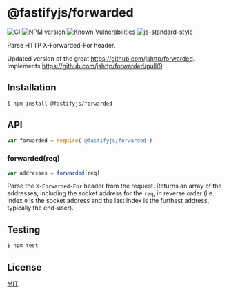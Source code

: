 # @fastifyjs/forwarded

![CI](https://github.com/fastify/forwarded/workflows/CI/badge.svg)
[![NPM version](https://img.shields.io/npm/v/@fastify/forwarded.svg?style=flat)](https://www.npmjs.com/package/@fastify/forwarded)
[![Known Vulnerabilities](https://snyk.io/test/github/fastify/forwarded/badge.svg)](https://snyk.io/test/github/fastify/forwarded)
[![js-standard-style](https://img.shields.io/badge/code%20style-standard-brightgreen.svg?style=flat)](https://standardjs.com/)

Parse HTTP X-Forwarded-For header.

Updated version of the great https://github.com/jshttp/forwarded.
Implements https://github.com/jshttp/forwarded/pull/9.

## Installation

```sh
$ npm install @fastifyjs/forwarded
```

## API

```js
var forwarded = require('@fastifyjs/forwarded')
```

### forwarded(req)

```js
var addresses = forwarded(req)
```

Parse the `X-Forwarded-For` header from the request. Returns an array
of the addresses, including the socket address for the `req`, in reverse
order (i.e. index `0` is the socket address and the last index is the
furthest address, typically the end-user).

## Testing

```sh
$ npm test
```

## License

[MIT](LICENSE)
